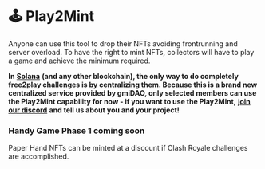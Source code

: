 # 🕹 Play2Mint

Anyone can use this tool to drop their NFTs avoiding frontrunning and server overload. To have the right to mint NFTs, collectors will have to play a game and achieve the minimum required.

**In** [**Solana**](https://solana.com) **(and any other blockchain), the only way to do completely free2play challenges is by centralizing them. Because this is a brand new centralized service provided by gmiDAO, only selected members can use the Play2Mint capability for now - if you want to use the Play2Mint,** [**join our discord**](https://discord.gg/rAnhpNqQmq) **and tell us about you and your project!**

### Handy Game Phase 1 coming soon

Paper Hand NFTs can be minted at a discount if Clash Royale challenges are accomplished.
